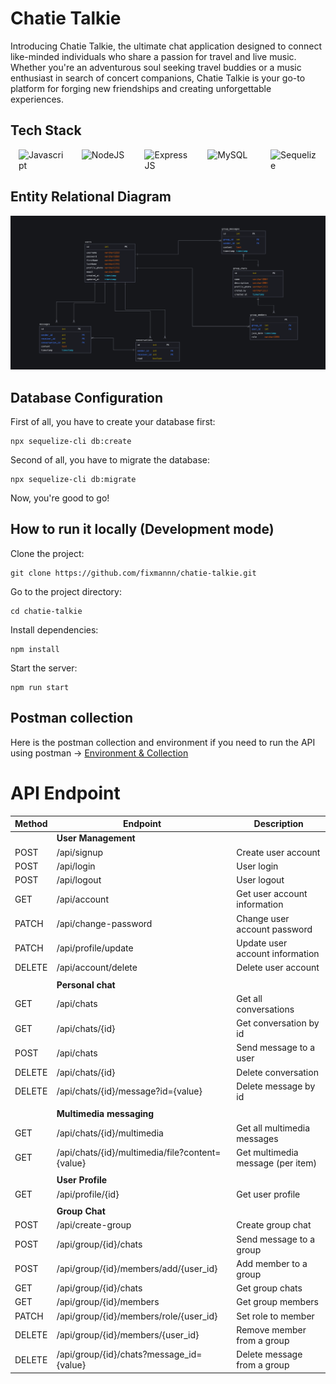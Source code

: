 # Chatie Talkie

Introducing Chatie Talkie, the ultimate chat application designed to connect like-minded individuals who share a passion for travel and live music. Whether you're an adventurous soul seeking travel buddies or a music enthusiast in search of concert companions, Chatie Talkie is your go-to platform for forging new friendships and creating unforgettable experiences.

## Tech Stack

<p float="left" style="display: flex; justify-content: space-around; ">
<img src="https://github.com/get-icon/geticon/raw/master/icons/javascript.svg" alt="Javascript" width="75">
<img src="https://github.com/get-icon/geticon/raw/master/icons/nodejs-icon.svg" alt="NodeJS" width="75">
<img src="https://github.com/get-icon/geticon/raw/master/icons/express.svg" alt="ExpressJS" width="75">
<img src="https://github.com/get-icon/geticon/raw/master/icons/mysql.svg" alt="MySQL" width="75">
<img src="https://sequelize.org/img/logo.svg" alt="Sequelize" width="75">
</p>

## Entity Relational Diagram

![Entity Relational Diagram](./markdown/erd.png)

## Database Configuration

First of all, you have to create your database first:

```
npx sequelize-cli db:create
```

Second of all, you have to migrate the database:

```
npx sequelize-cli db:migrate
```

Now, you're good to go!

## How to run it locally (Development mode)

Clone the project:

```
git clone https://github.com/fixmannn/chatie-talkie.git
```

Go to the project directory:

```
cd chatie-talkie
```

Install dependencies:

```
npm install
```

Start the server:

```
npm run start
```

## Postman collection

Here is the postman collection and environment if you need to run the API using postman -> [Environment & Collection](https://drive.google.com/drive/folders/1k3twgmtZItNT1xWeJOMua499361kq02y?usp=sharing)

# API Endpoint

| Method | Endpoint                                        | Description                       |
| ------ | ----------------------------------------------- | --------------------------------- |
|        | **User Management**                             |                                   |
| POST   | /api/signup                                     | Create user account               |
| POST   | /api/login                                      | User login                        |
| POST   | /api/logout                                     | User logout                       |
| GET    | /api/account                                    | Get user account information      |
| PATCH  | /api/change-password                            | Change user account password      |
| PATCH  | /api/profile/update                             | Update user account information   |
| DELETE | /api/account/delete                             | Delete user account               |
|        |                                                 |                                   |
|        | **Personal chat**                               |                                   |
| GET    | /api/chats                                      | Get all conversations             |
| GET    | /api/chats/{id}                                 | Get conversation by id            |
| POST   | /api/chats                                      | Send message to a user            |
| DELETE | /api/chats/{id}                                 | Delete conversation               |
| DELETE | /api/chats/{id}/message?id={value}              | Delete message by id              |
|        |                                                 |                                   |
|        | **Multimedia messaging**                        |                                   |
| GET    | /api/chats/{id}/multimedia                      | Get all multimedia messages       |
| GET    | /api/chats/{id}/multimedia/file?content={value} | Get multimedia message (per item) |
|        |                                                 |                                   |
|        | **User Profile**                                |                                   |
| GET    | /api/profile/{id}                               | Get user profile                  |
|        |                                                 |                                   |
|        | **Group Chat**                                  |                                   |
| POST   | /api/create-group                               | Create group chat                 |
| POST   | /api/group/{id}/chats                           | Send message to a group           |
| POST   | /api/group/{id}/members/add/{user_id}           | Add member to a group             |
| GET    | /api/group/{id}/chats                           | Get group chats                   |
| GET    | /api/group/{id}/members                         | Get group members                 |
| PATCH  | /api/group/{id}/members/role/{user_id}          | Set role to member                |
| DELETE | /api/group/{id}/members/{user_id}               | Remove member from a group        |
| DELETE | /api/group/{id}/chats?message_id={value}        | Delete message from a group       |
